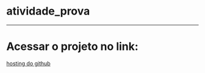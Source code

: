 # atividade_prova
<hr>
<h1>Acessar o projeto no link:</h1>
<a href="https://felipeestevanatto.github.io/atividade_prova/index.html">hosting do github</a>
